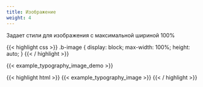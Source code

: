 ```yaml
---
title: Изображение
weight: 4
---
```


Задает стили для изображения с максимальной шириной 100%

{{< highlight css >}}
.b-image {
    display: block;
    max-width: 100%;
    height: auto;
}
{{< / highlight >}}

{{< example_typography_image_demo >}}

{{< highlight html >}}
{{< example_typography_image >}}
{{< / highlight >}}
